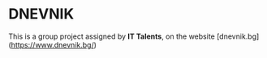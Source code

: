 # DNEVNIK

This is a group project assigned by **IT Talents**, on the website [dnevnik.bg] (https://www.dnevnik.bg/) 
